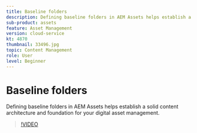 ```yaml
---
title: Baseline folders
description: Defining baseline folders in AEM Assets helps establish a solid content architecture and foundation for your digital asset management. 
sub-product: assets
feature: Asset Management
version: cloud-service
kt: 4870
thumbnail: 33496.jpg
topic: Content Management
role: User
level: Beginner
---
```


# Baseline folders

Defining baseline folders in AEM Assets helps establish a solid content architecture and foundation for your digital asset management. 

>[!VIDEO](https://video.tv.adobe.com/v/33496/?quality=12&learn=on&hidetitle=true)
